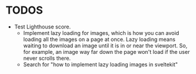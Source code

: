 # TODOS

* Test Lighthouse score.
    * Implement lazy loading for images, which is how you can avoid loading all the images on a page at once. Lazy loading means waiting to download an image until it is in or near the viewport. So, for example, an image way far down the page won't load if the user never scrolls there.
    * Search for "how to implement lazy loading images in sveltekit"
    
